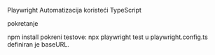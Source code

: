 Playwright Automatizacija koristeći TypeScript

pokretanje

npm install
pokreni testove: npx playwright test
u playwright.config.ts definiran je baseURL.

